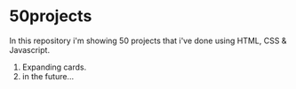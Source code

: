 # 50projects
In this repository i'm showing 50 projects that i've done using HTML, CSS & Javascript.

1. Expanding cards.
2. in the future...
